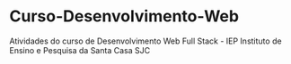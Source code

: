 # Curso-Desenvolvimento-Web
Atividades do curso de Desenvolvimento Web Full Stack  - IEP Instituto de Ensino e Pesquisa da Santa Casa SJC
